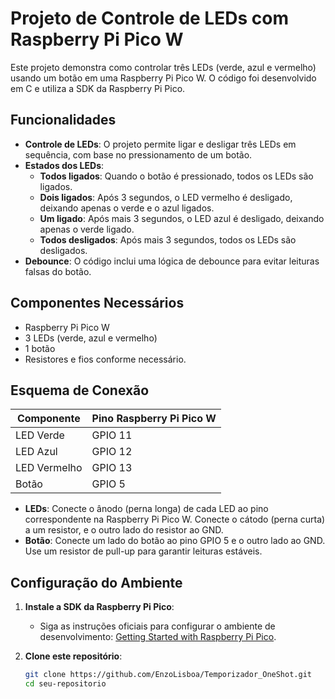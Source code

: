 # Projeto de Controle de LEDs com Raspberry Pi Pico W

Este projeto demonstra como controlar três LEDs (verde, azul e vermelho) usando um botão em uma Raspberry Pi Pico W. O código foi desenvolvido em C e utiliza a SDK da Raspberry Pi Pico.

## Funcionalidades

- **Controle de LEDs**: O projeto permite ligar e desligar três LEDs em sequência, com base no pressionamento de um botão.
- **Estados dos LEDs**:
  - **Todos ligados**: Quando o botão é pressionado, todos os LEDs são ligados.
  - **Dois ligados**: Após 3 segundos, o LED vermelho é desligado, deixando apenas o verde e o azul ligados.
  - **Um ligado**: Após mais 3 segundos, o LED azul é desligado, deixando apenas o verde ligado.
  - **Todos desligados**: Após mais 3 segundos, todos os LEDs são desligados.
- **Debounce**: O código inclui uma lógica de debounce para evitar leituras falsas do botão.

## Componentes Necessários

- Raspberry Pi Pico W
- 3 LEDs (verde, azul e vermelho)
- 1 botão
- Resistores e fios conforme necessário.

## Esquema de Conexão

| Componente  | Pino Raspberry Pi Pico W |
|-------------|--------------------------|
| LED Verde   | GPIO 11                  |
| LED Azul    | GPIO 12                  |
| LED Vermelho| GPIO 13                  |
| Botão       | GPIO 5                   |

- **LEDs**: Conecte o ânodo (perna longa) de cada LED ao pino correspondente na Raspberry Pi Pico W. Conecte o cátodo (perna curta) a um resistor, e o outro lado do resistor ao GND.
- **Botão**: Conecte um lado do botão ao pino GPIO 5 e o outro lado ao GND. Use um resistor de pull-up para garantir leituras estáveis.

## Configuração do Ambiente

1. **Instale a SDK da Raspberry Pi Pico**:
   - Siga as instruções oficiais para configurar o ambiente de desenvolvimento: [Getting Started with Raspberry Pi Pico](https://datasheets.raspberrypi.com/pico/getting-started-with-pico.pdf).

2. **Clone este repositório**:
   ```bash
   git clone https://github.com/EnzoLisboa/Temporizador_OneShot.git
   cd seu-repositorio